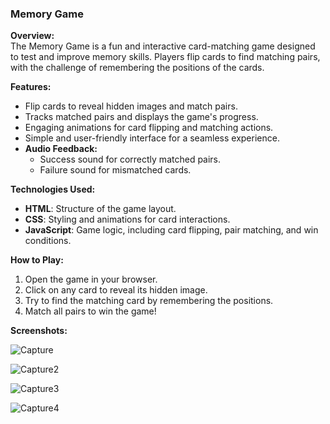 ### **Memory Game**  

**Overview:**  
The Memory Game is a fun and interactive card-matching game designed to test and improve memory skills. Players flip cards to find matching pairs, with the challenge of remembering the positions of the cards.  

**Features:**  
- Flip cards to reveal hidden images and match pairs.  
- Tracks matched pairs and displays the game's progress.  
- Engaging animations for card flipping and matching actions.  
- Simple and user-friendly interface for a seamless experience.  
- **Audio Feedback:**
  - Success sound for correctly matched pairs.
  - Failure sound for mismatched cards.

**Technologies Used:**  
- **HTML**: Structure of the game layout.  
- **CSS**: Styling and animations for card interactions.  
- **JavaScript**: Game logic, including card flipping, pair matching, and win conditions.  

**How to Play:**  
1. Open the game in your browser.  
2. Click on any card to reveal its hidden image.  
3. Try to find the matching card by remembering the positions.  
4. Match all pairs to win the game!

**Screenshots:**  

![Capture](https://github.com/user-attachments/assets/e9e535e1-2f6f-420c-bae9-4350461c1089)

![Capture2](https://github.com/user-attachments/assets/ab6285a3-d315-4368-a393-21d6ef2462ad)

![Capture3](https://github.com/user-attachments/assets/56f85cfa-c671-492a-ace4-c8a04ed08eb8)

![Capture4](https://github.com/user-attachments/assets/6aa19653-5b17-4b8d-b4e6-055dafaa4686)
